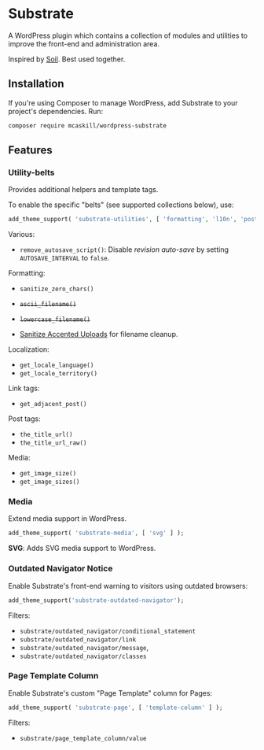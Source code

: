 # Substrate

A WordPress plugin which contains a collection of modules and utilities to improve the front-end and administration area.

Inspired by [Soil](https://github.com/roots/soil). Best used together.

## Installation

If you're using Composer to manage WordPress, add Substrate to your project's dependencies. Run:

```sh
composer require mcaskill/wordpress-substrate
```

## Features

### Utility-belts

Provides additional helpers and template tags.

To enable the specific "belts" (see supported collections below), use:

```php
add_theme_support( 'substrate-utilities', [ 'formatting', 'l10n', 'post', 'link', 'media' ] );
```

Various:

* `remove_autosave_script()`: Disable _revision auto-save_ by setting `AUTOSAVE_INTERVAL` to `false`.

Formatting:

* `sanitize_zero_chars()`
* ~~`ascii_filename()`~~
* ~~`lowercase_filename()`~~

* [Sanitize Accented Uploads](https://github.com/devgeniem/wp-sanitize-accented-uploads) for filename cleanup.

Localization:

* `get_locale_language()`
* `get_locale_territory()`

Link tags:

* `get_adjacent_post()`

Post tags:

* `the_title_url()`
* `the_title_url_raw()`

Media:

* `get_image_size()`
* `get_image_sizes()`

### Media

Extend media support in WordPress.

```php
add_theme_support( 'substrate-media', [ 'svg' ] );
```

**SVG**: Adds SVG media support to WordPress.

### Outdated Navigator Notice

Enable Substrate's front-end warning to visitors using outdated browsers:

```php
add_theme_support('substrate-outdated-navigator');
```

Filters:

* `substrate/outdated_navigator/conditional_statement`
* `substrate/outdated_navigator/link`
* `substrate/outdated_navigator/message`,
* `substrate/outdated_navigator/classes`

### Page Template Column

Enable Substrate's custom "Page Template" column for Pages:

```php
add_theme_support( 'substrate-page', [ 'template-column' ] );
```

Filters:

* `substrate/page_template_column/value`
